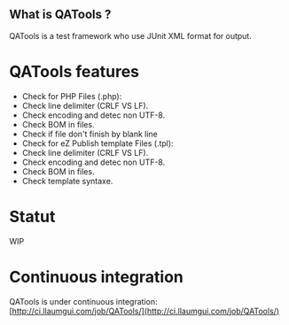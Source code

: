 What is QATools ?
----------------
QATools is a test framework who use JUnit XML format for output.


QATools features
===============
* Check for PHP Files (.php):
 * Check line delimiter (CRLF VS LF).
 * Check encoding and detec non UTF-8.
 * Check BOM in files.
 * Check if file don't finish by blank line
* Check for eZ Publish template Files (.tpl):
 * Check line delimiter (CRLF VS LF).
 * Check encoding and detec non UTF-8.
 * Check BOM in files.
 * Check template syntaxe.

Statut
======
WIP

Continuous integration
======================
QATools is under continuous integration: [http://ci.llaumgui.com/job/QATools/](http://ci.llaumgui.com/job/QATools/)